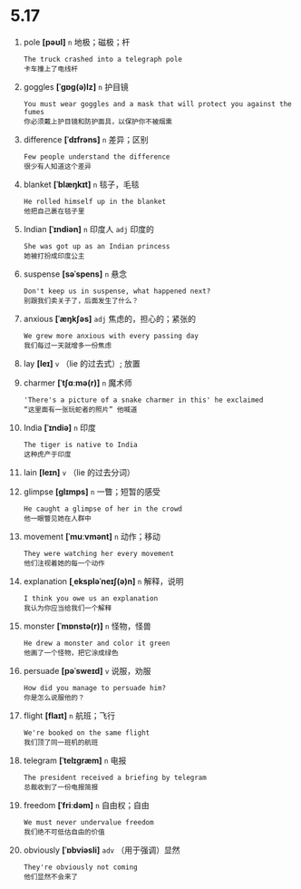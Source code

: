 # 5.17

1. pole **[pəʊl]** `n` 地极；磁极；杆

   ```
   The truck crashed into a telegraph pole
   卡车撞上了电线杆
   ```

2. goggles **[ˈɡɒɡ(ə)lz]** `n` 护目镜

   ```
   You must wear goggles and a mask that will protect you against the fumes
   你必须戴上护目镜和防护面具，以保护你不被烟熏
   ```

3. difference **[ˈdɪfrəns]** `n` 差异；区别

   ```
   Few people understand the difference
   很少有人知道这个差异
   ```

4. blanket **[ˈblæŋkɪt]** `n` 毯子，毛毯

   ```
   He rolled himself up in the blanket
   他把自己裹在毯子里
   ```

5. Indian **[ˈɪndiən]** `n` 印度人 `adj` 印度的

   ```
   She was got up as an Indian princess
   她被打扮成印度公主
   ```

6. suspense **[səˈspens]** `n` 悬念

   ```
   Don't keep us in suspense, what happened next?
   别跟我们卖关子了，后面发生了什么？
   ```

7. anxious **[ˈæŋkʃəs]** `adj` 焦虑的，担心的；紧张的

   ```
   We grew more anxious with every passing day
   我们每过一天就增多一份焦虑
   ```

8. lay **[leɪ]** `v` （lie 的过去式）; 放置

9. charmer **[ˈtʃɑːmə(r)]** `n` 魔术师

   ```
   'There's a picture of a snake charmer in this' he exclaimed
   “这里面有一张玩蛇者的照片” 他喊道
   ```

10. India **[ˈɪndiə]** `n` 印度

    ```
    The tiger is native to India
    这种虎产于印度
    ```

11. lain **[leɪn]** `v` （lie 的过去分词）

12. glimpse **[ɡlɪmps]** `n` 一瞥；短暂的感受

    ```
    He caught a glimpse of her in the crowd
    他一眼瞥见她在人群中
    ```

13. movement **[ˈmuːvmənt]** `n` 动作；移动

    ```
    They were watching her every movement
    他们注视着她的每一个动作
    ```

14. explanation **[ˌekspləˈneɪʃ(ə)n]** `n` 解释，说明

    ```
    I think you owe us an explanation
    我认为你应当给我们一个解释
    ```

15. monster **[ˈmɒnstə(r)]** `n` 怪物，怪兽

    ```
    He drew a monster and color it green
    他画了一个怪物，把它涂成绿色
    ```

16. persuade **[pəˈsweɪd]** `v` 说服，劝服

    ```
    How did you manage to persuade him?
    你是怎么说服他的？
    ```

17. flight **[flaɪt]** `n` 航班；飞行

    ```
    We're booked on the same flight
    我们顶了同一班机的航班
    ```

18. telegram **[ˈtelɪɡræm]** `n` 电报

    ```
    The president received a briefing by telegram
    总裁收到了一份电报简报
    ```

19. freedom **[ˈfriːdəm]** `n` 自由权；自由

    ```
    We must never undervalue freedom
    我们绝不可低估自由的价值
    ```

20. obviously **[ˈɒbviəsli]** `adv` （用于强调）显然
    ```
    They're obviously not coming
    他们显然不会来了
    ```
